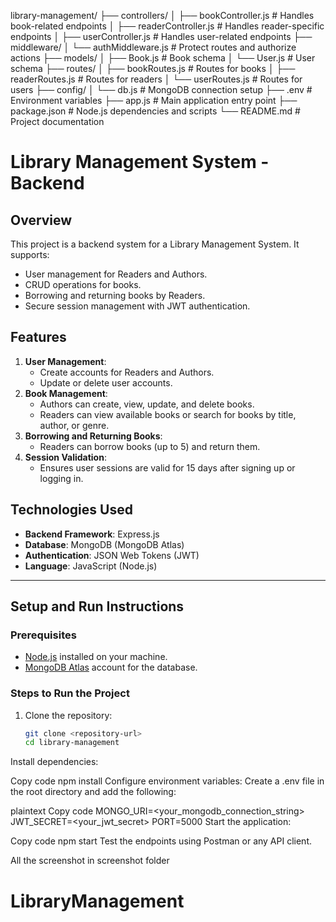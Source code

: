 library-management/
├── controllers/
│   ├── bookController.js       # Handles book-related endpoints
│   ├── readerController.js     # Handles reader-specific endpoints
│   ├── userController.js       # Handles user-related endpoints
├── middleware/
│   └── authMiddleware.js       # Protect routes and authorize actions
├── models/
│   ├── Book.js                 # Book schema
│   └── User.js                 # User schema
├── routes/
│   ├── bookRoutes.js           # Routes for books
│   ├── readerRoutes.js         # Routes for readers
│   └── userRoutes.js           # Routes for users
├── config/
│   └── db.js                   # MongoDB connection setup
├── .env                        # Environment variables
├── app.js                      # Main application entry point
├── package.json                # Node.js dependencies and scripts
└── README.md                   # Project documentation
# Library Management System - Backend

## Overview
This project is a backend system for a Library Management System. It supports:
- User management for Readers and Authors.
- CRUD operations for books.
- Borrowing and returning books by Readers.
- Secure session management with JWT authentication.

## Features
1. **User Management**:
   - Create accounts for Readers and Authors.
   - Update or delete user accounts.
2. **Book Management**:
   - Authors can create, view, update, and delete books.
   - Readers can view available books or search for books by title, author, or genre.
3. **Borrowing and Returning Books**:
   - Readers can borrow books (up to 5) and return them.
4. **Session Validation**:
   - Ensures user sessions are valid for 15 days after signing up or logging in.

## Technologies Used
- **Backend Framework**: Express.js
- **Database**: MongoDB (MongoDB Atlas)
- **Authentication**: JSON Web Tokens (JWT)
- **Language**: JavaScript (Node.js)

---

## Setup and Run Instructions

### Prerequisites
- [Node.js](https://nodejs.org/) installed on your machine.
- [MongoDB Atlas](https://www.mongodb.com/cloud/atlas) account for the database.

### Steps to Run the Project
1. Clone the repository:
   ```bash
   git clone <repository-url>
   cd library-management
Install dependencies:

Copy code
npm install
Configure environment variables: Create a .env file in the root directory and add the following:

plaintext
Copy code
MONGO_URI=<your_mongodb_connection_string>
JWT_SECRET=<your_jwt_secret>
PORT=5000
Start the application:

Copy code
npm start
Test the endpoints using Postman or any API client.
    
    
    
    
All the screenshot in screenshot folder
# LibraryManagement
